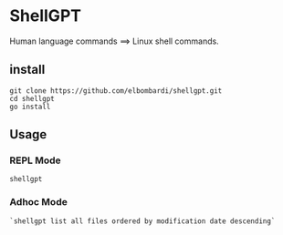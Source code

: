 # ShellGPT
Human language commands ==> Linux shell commands.

## install
```
git clone https://github.com/elbombardi/shellgpt.git
cd shellgpt
go install
```

## Usage

### REPL Mode
`shellgpt` 

### Adhoc Mode
```
`shellgpt list all files ordered by modification date descending`
```

